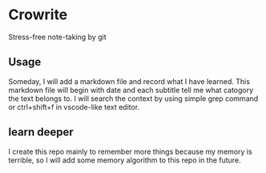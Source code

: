 # Crowrite
Stress-free note-taking by git
## Usage
Someday, I will add a markdown file and record what I have learned. This markdown file will begin with date and each subtitle tell me what catogory the text belongs to.
I will search the context by using simple grep command or ctrl+shift+f in vscode-like text editor.
## learn deeper
I create this repo mainly to remember more things because my memory is terrible, so I will add some memory algorithm to this repo in the future.
